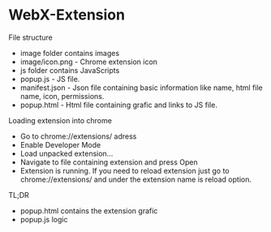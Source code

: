 # WebX-Extension

File structure
  - image folder contains images
  - image/icon.png - Chrome extension icon
  - js folder contains JavaScripts
  - popup.js - JS file.
  - manifest.json - Json file containing basic information like name, html file name, icon, permissions.
  - popup.html - Html file containing grafic and links to JS file.
  

Loading extension into chrome
  - Go to chrome://extensions/ adress
  - Enable Developer Mode
  - Load unpacked extension...
  - Navigate to file containing extension and press Open
  - Extension is running. If you need to reload extension just go to chrome://extensions/ and under the extension
    name is reload option.

TL;DR
  - popup.html contains the extension grafic
  - popup.js logic 

